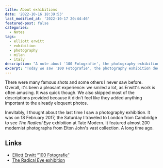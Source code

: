```yaml
---
title: About exhibitions
date: '2022-10-16 18:39:53'
last_modified_at: '2022-10-17 20:44:46'
featured-post: false
categories:
  - Notes
tags:
  - elliott erwitt
  - exhibition
  - photography
  - milan
  - italy
description: "A note about '100 Fotografie', the photography exhibition of selected work by Elliot Erwitt in Milan, Italy."
excerpt: "Today we saw '100 Fotografie', the photography exhibition dedicated to a selection of work by Elliot Erwitt."
---
```

There were many famous shots and some others I never saw before. Overall, it's been a pleasant experience: we smiled a lot, as Erwitt's work is often amusing. It was quick though. We also skipped most of the descriptions provided because it didn't feel like they added anything important to the already eloquent photos.

Inevitably, I thought about the last time I saw a photography exhibition. It was on 18 February 2017, the Saturday I traveled to London from Cambridge to see _The Radical Eye_ exhibition at Tate Modern. It featured almost 200 modernist photographs from Elton John's vast collection. A long time ago.

## Links

- [Elliott Erwitt “100 Fotografie”](https://milanoartguide.com/calendar/elliott-erwitt-100-fotografie/ "Read more on Milano Art Guide")
- [The Radical Eye exhibition](https://www.theguardian.com/artanddesign/2016/nov/08/radical-eye-modernist-photographs-elton-john-private-collection-exhibition-tate-modern "Read about it on The Guardian")